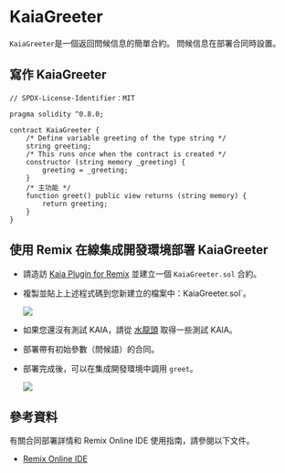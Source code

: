 # KaiaGreeter

`KaiaGreeter`是一個返回問候信息的簡單合約。 問候信息在部署合同時設置。

## 寫作 KaiaGreeter<a href="#writing-kaiagreeter" id="writing-kaiagreeter"></a>

```solidity
// SPDX-License-Identifier：MIT

pragma solidity ^0.8.0;

contract KaiaGreeter {
    /* Define variable greeting of the type string */
    string greeting;
    /* This runs once when the contract is created */
    constructor (string memory _greeting) {
        greeting = _greeting;
    }
    /* 主功能 */
    function greet() public view returns (string memory) {
        return greeting;
    }
}
```

## 使用 Remix 在線集成開發環境部署 KaiaGreeter<a href="#deploying-kaiagreeter-using-kaia-ide" id="deploying-kaiagreeter-using-kaia-ide"></a>

- 請造訪 [Kaia Plugin for Remix](https://ide.kaia.io) 並建立一個 `KaiaGreeter.sol` 合約。

- 複製並貼上上述程式碼到您新建立的檔案中：KaiaGreeter.sol\`。

    ![](/img/build/smart-contracts/kg-v2-create.png)

- 如果您還沒有測試 KAIA，請從 [水龍頭](https://faucet.kaia.io) 取得一些測試 KAIA。

- 部署帶有初始參數（問候語）的合同。

- 部署完成後，可以在集成開發環境中調用 `greet`。

    ![](/img/build/smart-contracts/kg-v2-deployed.png)

## 參考資料<a href="#references" id="references"></a>

有關合同部署詳情和 Remix Online IDE 使用指南，請參閱以下文件。

- [Remix Online IDE](../../../smart-contracts/deployment-and-verification/deploy/deploy.md)